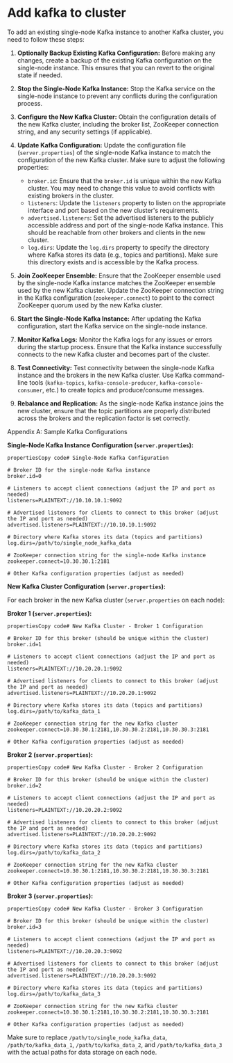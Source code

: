 # Add kafka to cluster

To add an existing single-node Kafka instance to another Kafka cluster, you need to follow these steps:

1.  **Optionally Backup Existing Kafka Configuration:** Before making any changes, create a backup of the existing Kafka configuration on the single-node instance. This ensures that you can revert to the original state if needed.
    
2.  **Stop the Single-Node Kafka Instance:** Stop the Kafka service on the single-node instance to prevent any conflicts during the configuration process.
    
3.  **Configure the New Kafka Cluster:** Obtain the configuration details of the new Kafka cluster, including the broker list, ZooKeeper connection string, and any security settings (if applicable).
    
4.  **Update Kafka Configuration:** Update the configuration file (`server.properties`) of the single-node Kafka instance to match the configuration of the new Kafka cluster. Make sure to adjust the following properties:
    
    -   `broker.id`: Ensure that the `broker.id` is unique within the new Kafka cluster. You may need to change this value to avoid conflicts with existing brokers in the cluster.
    -   `listeners`: Update the `listeners` property to listen on the appropriate interface and port based on the new cluster's requirements.
    -   `advertised.listeners`: Set the advertised listeners to the publicly accessible address and port of the single-node Kafka instance. This should be reachable from other brokers and clients in the new cluster.
    -   `log.dirs`: Update the `log.dirs` property to specify the directory where Kafka stores its data (e.g., topics and partitions). Make sure this directory exists and is accessible by the Kafka process.
5.  **Join ZooKeeper Ensemble:** Ensure that the ZooKeeper ensemble used by the single-node Kafka instance matches the ZooKeeper ensemble used by the new Kafka cluster. Update the ZooKeeper connection string in the Kafka configuration (`zookeeper.connect`) to point to the correct ZooKeeper quorum used by the new Kafka cluster.
    
6.  **Start the Single-Node Kafka Instance:** After updating the Kafka configuration, start the Kafka service on the single-node instance.
    
7.  **Monitor Kafka Logs:** Monitor the Kafka logs for any issues or errors during the startup process. Ensure that the Kafka instance successfully connects to the new Kafka cluster and becomes part of the cluster.
    
8.  **Test Connectivity:** Test connectivity between the single-node Kafka instance and the brokers in the new Kafka cluster. Use Kafka command-line tools (`kafka-topics`, `kafka-console-producer`, `kafka-console-consumer`, etc.) to create topics and produce/consume messages.
    
9.  **Rebalance and Replication:** As the single-node Kafka instance joins the new cluster, ensure that the topic partitions are properly distributed across the brokers and the replication factor is set correctly.


Appendix A: Sample Kafka Configurations

**Single-Node Kafka Instance Configuration (`server.properties`):**

```
propertiesCopy code# Single-Node Kafka Configuration

# Broker ID for the single-node Kafka instance
broker.id=0

# Listeners to accept client connections (adjust the IP and port as needed)
listeners=PLAINTEXT://10.10.10.1:9092

# Advertised listeners for clients to connect to this broker (adjust the IP and port as needed)
advertised.listeners=PLAINTEXT://10.10.10.1:9092

# Directory where Kafka stores its data (topics and partitions)
log.dirs=/path/to/single_node_kafka_data

# ZooKeeper connection string for the single-node Kafka instance
zookeeper.connect=10.30.30.1:2181

# Other Kafka configuration properties (adjust as needed)

```

**New Kafka Cluster Configuration (`server.properties`):**

For each broker in the new Kafka cluster (`server.properties` on each node):

**Broker 1 (`server.properties`):**

```
propertiesCopy code# New Kafka Cluster - Broker 1 Configuration

# Broker ID for this broker (should be unique within the cluster)
broker.id=1

# Listeners to accept client connections (adjust the IP and port as needed)
listeners=PLAINTEXT://10.20.20.1:9092

# Advertised listeners for clients to connect to this broker (adjust the IP and port as needed)
advertised.listeners=PLAINTEXT://10.20.20.1:9092

# Directory where Kafka stores its data (topics and partitions)
log.dirs=/path/to/kafka_data_1

# ZooKeeper connection string for the new Kafka cluster
zookeeper.connect=10.30.30.1:2181,10.30.30.2:2181,10.30.30.3:2181

# Other Kafka configuration properties (adjust as needed)

```

**Broker 2 (`server.properties`):**

```
propertiesCopy code# New Kafka Cluster - Broker 2 Configuration

# Broker ID for this broker (should be unique within the cluster)
broker.id=2

# Listeners to accept client connections (adjust the IP and port as needed)
listeners=PLAINTEXT://10.20.20.2:9092

# Advertised listeners for clients to connect to this broker (adjust the IP and port as needed)
advertised.listeners=PLAINTEXT://10.20.20.2:9092

# Directory where Kafka stores its data (topics and partitions)
log.dirs=/path/to/kafka_data_2

# ZooKeeper connection string for the new Kafka cluster
zookeeper.connect=10.30.30.1:2181,10.30.30.2:2181,10.30.30.3:2181

# Other Kafka configuration properties (adjust as needed)

```

**Broker 3 (`server.properties`):**

```
propertiesCopy code# New Kafka Cluster - Broker 3 Configuration

# Broker ID for this broker (should be unique within the cluster)
broker.id=3

# Listeners to accept client connections (adjust the IP and port as needed)
listeners=PLAINTEXT://10.20.20.3:9092

# Advertised listeners for clients to connect to this broker (adjust the IP and port as needed)
advertised.listeners=PLAINTEXT://10.20.20.3:9092

# Directory where Kafka stores its data (topics and partitions)
log.dirs=/path/to/kafka_data_3

# ZooKeeper connection string for the new Kafka cluster
zookeeper.connect=10.30.30.1:2181,10.30.30.2:2181,10.30.30.3:2181

# Other Kafka configuration properties (adjust as needed)

```

Make sure to replace `/path/to/single_node_kafka_data`, `/path/to/kafka_data_1`, `/path/to/kafka_data_2`, and `/path/to/kafka_data_3` with the actual paths for data storage on each node.


